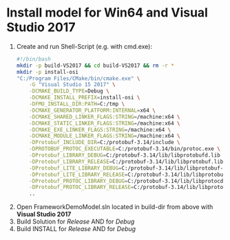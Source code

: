 # Install model for Win64 and Visual Studio 2017

1. Create and run Shell-Script (e.g. with cmd.exe):
    ```bash
    #!/bin/bash
    mkdir -p build-VS2017 && cd build-VS2017 && rm -r *
    mkdir -p install-osi
    "C:/Program Files/CMake/bin/cmake.exe" \
        -G "Visual Studio 15 2017" \
        -DCMAKE_BUILD_TYPE=Debug \
        -DCMAKE_INSTALL_PREFIX=install-osi \
        -DFMU_INSTALL_DIR:PATH=C:/tmp \
        -DCMAKE_GENERATOR_PLATFORM:INTERNAL=x64 \
        -DCMAKE_SHARED_LINKER_FLAGS:STRING=/machine:x64 \
        -DCMAKE_STATIC_LINKER_FLAGS:STRING=/machine:x64 \
        -DCMAKE_EXE_LINKER_FLAGS:STRING=/machine:x64 \
        -DCMAKE_MODULE_LINKER_FLAGS:STRING=/machine:x64 \
        -DProtobuf_INCLUDE_DIR=C:/protobuf-3.14/include \
        -DPROTOBUF_PROTOC_EXECUTABLE=C:/protobuf-3.14/bin/protoc.exe \
        -DProtobuf_LIBRARY_DEBUG=C:/protobuf-3.14/lib/libprotobufd.lib \
        -DProtobuf_LIBRARY_RELEASE=C:/protobuf-3.14/lib/libprotobuf.lib \
        -DProtobuf_LITE_LIBRARY_DEBUG=C:/protobuf-3.14/lib/libprotobuf-lited.lib \
        -DProtobuf_LITE_LIBRARY_RELEASE=C:/protobuf-3.14/lib/libprotobuf-lite.lib \
        -DProtobuf_PROTOC_LIBRARY_DEBUG=C:/protobuf-3.14/lib/libprotocd.lib \
        -DProtobuf_PROTOC_LIBRARY_RELEASE=C:/protobuf-3.14/lib/libprotoc.lib \
        ..
    ```
3. Open FrameworkDemoModel.sln located in build-dir from above with **Visual Studio 2017**
4. Build Solution for *Release* AND for *Debug*
5. Build INSTALL for *Release* AND for *Debug*
